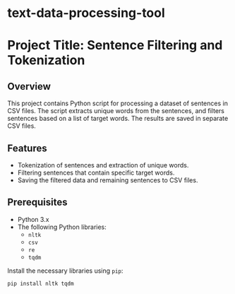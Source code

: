 # text-data-processing-tool
# Project Title: Sentence Filtering and Tokenization

## Overview
This project contains Python script for processing a dataset of sentences in CSV files. The  script extracts unique words from the sentences, and filters sentences based on a list of target words. The results are saved in separate CSV files.

## Features
- Tokenization of sentences and extraction of unique words.
- Filtering sentences that contain specific target words.
- Saving the filtered data and remaining sentences to CSV files.

## Prerequisites
- Python 3.x
- The following Python libraries:
  - `nltk`
  - `csv`
  - `re`
  - `tqdm`

Install the necessary libraries using `pip`:
```bash
pip install nltk tqdm
